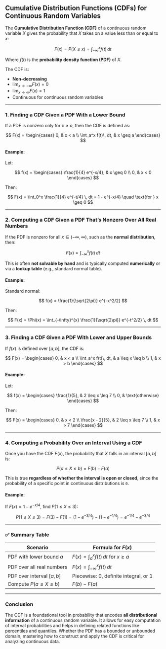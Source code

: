 ## **Cumulative Distribution Functions (CDFs) for Continuous Random Variables**

The **Cumulative Distribution Function (CDF)** of a continuous random variable $X$ gives the 
probability that $X$ takes on a value less than or equal to $x$:

$$
F(x) = P(X \leq x) = \int_{-\infty}^{x} f(t) \, dt
$$

Where $`f(t)`$ is the **probability density function (PDF)** of $X$.

The CDF is:

* **Non-decreasing**
* $`\lim_{x \to -\infty} F(x) = 0`$
* $`\lim_{x \to \infty} F(x) = 1`$
* Continuous for continuous random variables

---

### **1. Finding a CDF Given a PDF With a Lower Bound**

If a PDF is nonzero only for $`x \geq a`$, then the CDF is defined as:

$$
F(x) =
\begin{cases}
0, & x < a \\
\int_a^x f(t)\, dt, & x \geq a
\end{cases}
$$

#### **Example:**

Let:

$$
f(x) =
\begin{cases}
\frac{1}{4} e^{-x/4}, & x \geq 0 \\
0, & x < 0
\end{cases}
$$

Then:

$$
F(x) = \int_0^x \frac{1}{4} e^{-t/4} \, dt = 1 - e^{-x/4} \quad \text{for } x \geq 0
$$

---

### **2. Computing a CDF Given a PDF That’s Nonzero Over All Real Numbers**

If the PDF is nonzero for all $`x \in (-\infty, \infty)`$, such as the **normal distribution**, then:

$$
F(x) = \int_{-\infty}^x f(t) \, dt
$$

This is often **not solvable by hand** and is typically computed **numerically** or via 
a **lookup table** (e.g., standard normal table).

#### **Example:**

Standard normal:

$$
f(x) = \frac{1}{\sqrt{2\pi}} e^{-x^2/2}
$$

Then:

$$
F(x) = \Phi(x) = \int_{-\infty}^{x} \frac{1}{\sqrt{2\pi}} e^{-t^2/2} \, dt
$$

---

### **3. Finding a CDF Given a PDF With Lower and Upper Bounds**

If $`f(x)`$ is defined over $`[a, b]`$, the CDF is:

$$
F(x) =
\begin{cases}
0, & x < a \\
\int_a^x f(t)\, dt, & a \leq x \leq b \\
1, & x > b
\end{cases}
$$

#### **Example:**

Let:

$$
f(x) =
\begin{cases}
\frac{1}{5}, & 2 \leq x \leq 7 \\
0, & \text{otherwise}
\end{cases}
$$

Then:

$$
F(x) =
\begin{cases}
0, & x < 2 \\
\frac{x - 2}{5}, & 2 \leq x \leq 7 \\
1, & x > 7
\end{cases}
$$

---

### **4. Computing a Probability Over an Interval Using a CDF**

Once you have the CDF $`F(x)`$, the probability that $X$ falls in an interval $`[a, b]`$ is:

$$
P(a \leq X \leq b) = F(b) - F(a)
$$

This is true **regardless of whether the interval is open or closed**, since the probability of a 
specific point in continuous distributions is `0`.

#### **Example:**

If $`F(x) = 1 - e^{-x/4}`$, find $`P(1 \leq X \leq 3)`$:

$$
P(1 \leq X \leq 3) = F(3) - F(1) = \left(1 - e^{-3/4}\right) - \left(1 - e^{-1/4}\right)
= e^{-1/4} - e^{-3/4}
$$

---

### ✅ **Summary Table**

| Scenario                     | Formula for $F(x)$                         |
| ---------------------------- | ------------------------------------------ |
| PDF with lower bound $`a`$     | $`F(x) = \int_a^x f(t)\, dt`$ for $`x \geq a`$ |
| PDF over all real numbers    | $`F(x) = \int_{-\infty}^x f(t)\, dt`$        |
| PDF over interval $`[a, b]`$   | Piecewise: 0, definite integral, or 1      |
| Compute $`P(a \leq X \leq b)`$ | $`F(b) - F(a)`$                              |

---

### **Conclusion**

The CDF is a foundational tool in probability that encodes **all distributional information** of a 
continuous random variable. It allows for easy computation of interval probabilities and helps
in defining related functions like percentiles and quantiles. Whether the PDF has a bounded or 
unbounded domain, mastering how to construct and apply the CDF is critical for analyzing continuous data.
